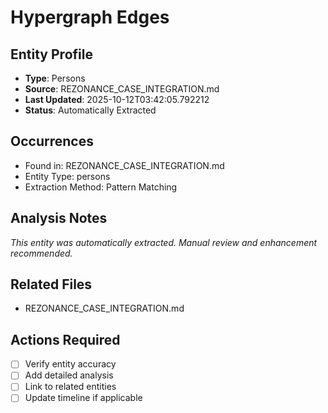 # Hypergraph Edges

## Entity Profile
- **Type**: Persons
- **Source**: REZONANCE_CASE_INTEGRATION.md
- **Last Updated**: 2025-10-12T03:42:05.792212
- **Status**: Automatically Extracted

## Occurrences
- Found in: REZONANCE_CASE_INTEGRATION.md
- Entity Type: persons
- Extraction Method: Pattern Matching

## Analysis Notes
*This entity was automatically extracted. Manual review and enhancement recommended.*

## Related Files
- REZONANCE_CASE_INTEGRATION.md

## Actions Required
- [ ] Verify entity accuracy
- [ ] Add detailed analysis
- [ ] Link to related entities
- [ ] Update timeline if applicable
